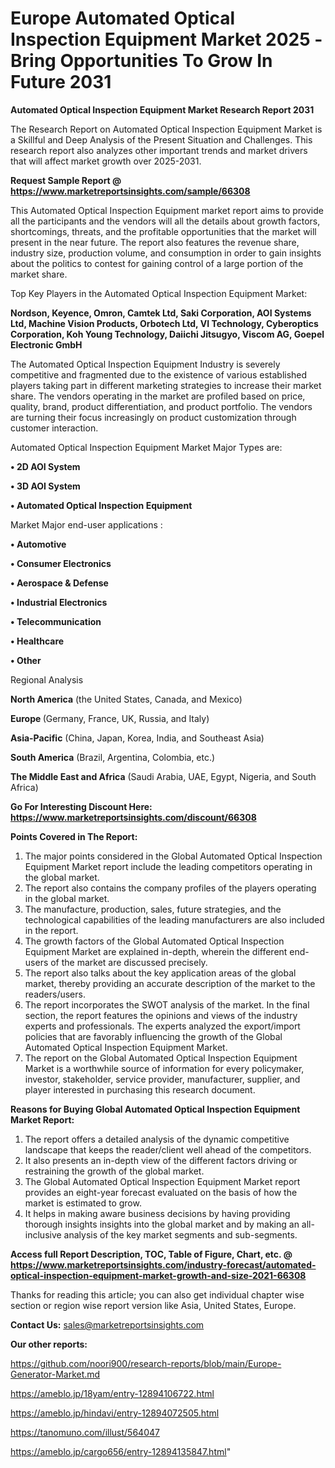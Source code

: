# Europe Automated Optical Inspection Equipment Market 2025 -Bring Opportunities To Grow In Future 2031

<strong>Automated Optical Inspection Equipment Market Research Report 2031</strong>

The Research Report on Automated Optical Inspection Equipment Market is a Skillful and Deep Analysis of the Present Situation and Challenges. This research report also analyzes other important trends and market drivers that will affect market growth over 2025-2031.

<strong>Request Sample Report @ <a href=https://www.marketreportsinsights.com/sample/66308>https://www.marketreportsinsights.com/sample/66308</a></strong>

This Automated Optical Inspection Equipment market report aims to provide all the participants and the vendors will all the details about growth factors, shortcomings, threats, and the profitable opportunities that the market will present in the near future. The report also features the revenue share, industry size, production volume, and consumption in order to gain insights about the politics to contest for gaining control of a large portion of the market share.

Top Key Players in the Automated Optical Inspection Equipment Market:

<strong>Nordson, Keyence, Omron, Camtek Ltd, Saki Corporation, AOI Systems Ltd, Machine Vision Products, Orbotech Ltd, VI Technology, Cyberoptics Corporation, Koh Young Technology, Daiichi Jitsugyo, Viscom AG, Goepel Electronic GmbH</strong>

The Automated Optical Inspection Equipment Industry is severely competitive and fragmented due to the existence of various established players taking part in different marketing strategies to increase their market share. The vendors operating in the market are profiled based on price, quality, brand, product differentiation, and product portfolio. The vendors are turning their focus increasingly on product customization through customer interaction.

Automated Optical Inspection Equipment Market Major Types are:

<strong>• 2D AOI System

• 3D AOI System

• Automated Optical Inspection Equipment</strong>

Market Major end-user applications :

<strong>• Automotive

• Consumer Electronics

• Aerospace & Defense

• Industrial Electronics

• Telecommunication

• Healthcare

• Other</strong>

Regional Analysis

</u><strong><b>North America</b></strong> (the United States, Canada, and Mexico)

<strong><b>Europe </b></strong>(Germany, France, UK, Russia, and Italy)

<strong><b>Asia-Pacific</b></strong> (China, Japan, Korea, India, and Southeast Asia)

<strong><b>South America</b></strong> (Brazil, Argentina, Colombia, etc.)

<strong><b>The Middle East and Africa</b></strong> (Saudi Arabia, UAE, Egypt, Nigeria, and South Africa)

<strong>Go For Interesting Discount Here: <a href=https://www.marketreportsinsights.com/discount/66308>https://www.marketreportsinsights.com/discount/66308</a></strong>

<strong>Points Covered in The Report:</strong>
<ol>
  <li>The major points considered in the Global Automated Optical Inspection Equipment Market report include the leading competitors operating in the global market.</li>
  <li>The report also contains the company profiles of the players operating in the global market.</li>
  <li>The manufacture, production, sales, future strategies, and the technological capabilities of the leading manufacturers are also included in the report.</li>
  <li>The growth factors of the Global Automated Optical Inspection Equipment Market are explained in-depth, wherein the different end-users of the market are discussed precisely.</li>
  <li>The report also talks about the key application areas of the global market, thereby providing an accurate description of the market to the readers/users.</li>
  <li>The report incorporates the SWOT analysis of the market. In the final section, the report features the opinions and views of the industry experts and professionals. The experts analyzed the export/import policies that are favorably influencing the growth of the Global Automated Optical Inspection Equipment Market.</li>
  <li>The report on the Global Automated Optical Inspection Equipment Market is a worthwhile source of information for every policymaker, investor, stakeholder, service provider, manufacturer, supplier, and player interested in purchasing this research document.</li>
</ol>
<strong>Reasons for Buying Global Automated Optical Inspection Equipment Market Report:</strong>

<ol>
  <li>The report offers a detailed analysis of the dynamic competitive landscape that keeps the reader/client well ahead of the competitors.</li>
  <li>It also presents an in-depth view of the different factors driving or restraining the growth of the global market.</li>
  <li>The Global Automated Optical Inspection Equipment Market report provides an eight-year forecast evaluated on the basis of how the market is estimated to grow.</li>
  <li>It helps in making aware business decisions by having providing thorough insights insights into the global market and by making an all-inclusive analysis of the key market segments and sub-segments.</li>
</ol>
<strong>Access full Report Description, TOC, Table of Figure, Chart, etc. @ <a href=https://www.marketreportsinsights.com/industry-forecast/automated-optical-inspection-equipment-market-growth-and-size-2021-66308>https://www.marketreportsinsights.com/industry-forecast/automated-optical-inspection-equipment-market-growth-and-size-2021-66308</a></strong>


Thanks for reading this article; you can also get individual chapter wise section or region wise report version like Asia, United States, Europe.

<strong>Contact Us:</strong>
sales@marketreportsinsights.com

<strong>Our other reports:</strong>

<a href=https://github.com/noori900/research-reports/blob/main/Europe-Generator-Market.md>https://github.com/noori900/research-reports/blob/main/Europe-Generator-Market.md</a>

<a href=https://ameblo.jp/18yam/entry-12894106722.html>https://ameblo.jp/18yam/entry-12894106722.html</a>

<a href=https://ameblo.jp/hindavi/entry-12894072505.html>https://ameblo.jp/hindavi/entry-12894072505.html</a>

<a href=https://tanomuno.com/illust/564047>https://tanomuno.com/illust/564047</a>

<a href=https://ameblo.jp/cargo656/entry-12894135847.html>https://ameblo.jp/cargo656/entry-12894135847.html</a>"
